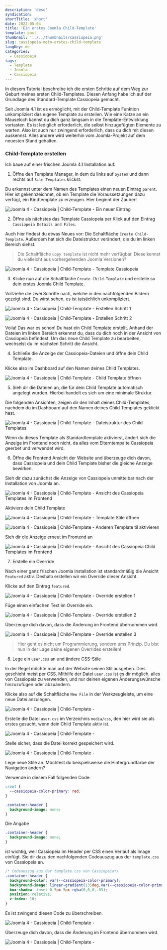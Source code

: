 ```yaml
---
description: 'desc'
syndication:
shortTitle: 'short'
date: 2022-05-04
title: 'Ein erstes Joomla Child-Template'
template: post
thumbnail: '../../thumbnails/cassiopeia.png'
slug: cassiopeia-mein-erstes-child-template
langKey: de
categories:
  - Cassiopeia
tags:
  - Template
  - Joomla
  - Cassiopeia
---
```


In diesem Tutorial beschreibe ich die ersten Schritte auf dem Weg zur Geburt meines ersten Child-Templates. Diesen Anfang habe ich auf der Grundlage des Standard-Template Cassiopeia gemacht.

Seit Joomla 4.1 ist es ermöglicht, mit der Child-Template Funktion unkompliziert das eigene Template zu erstellen. Wie eine Katze an ein Mauseloch kannst du dich ganz langsam in die Template-Entwicklung vortasten. Es ist lediglich erforderlich, die selbst hinzugefügten Elemente zu warten. Also ist auch nur zwingend erforderlich, dass du dich mit diesen auskennst. Alles andere wird weiterhin vom Joomla-Projekt auf dem neuesten Stand gehalten.

### Child-Template erstellen

Ich baue auf einer frischen Joomla 4.1 Installation auf.

1. Öffne den Template Manager, in dem du links auf `System` und dann rechts auf `Site Templates` klickst.

Du erkennst unter dem Namen des Templates einen neuen Eintrag `parent`. Hier ist gekennzeichnet, ob ein Template die Voraussetzungen dazu verfügt, ein Kindtemplate zu erzeugen. Hier beginnt der Zauber!

![Joomla 4 - Cassiopeia | Child-Template - Ein neuer Eintrag](/images/child1.png)

2. Öffne als nächstes das Template Cassiopeia per Klick auf den Eintrag `Cassiopeia Details and Files`.

Auch hier findest du etwas Neues vor: Die Schaltfläche `Create Child-Template`. Außerdem hat sich die Dateistruktur verändert, die du im linken Bereich siehst. 

> Die Schaltfläche `Copy template` ist nicht mehr verfügbar. Diese kennst du vielleicht aus vorhergehenden Joomla Versionen?

![Joomla 4 - Cassiopeia | Child-Template - Template Cassiopeia](/images/child2.png)

3. Klicke nun auf die Schaltfläche `Create Child-Template` und erstelle so dein erstes Joomla Child Template.

Vollziehe die zwei Schritte nach, welche in den nachfolgenden Bildern gezeigt sind. Du wirst sehen, es ist tatsächlich unkompliziert.

![Joomla 4 - Cassiopeia | Child-Template - Erstellen Schritt 1](/images/child3.png)

![Joomla 4 - Cassiopeia | Child-Template - Erstellen Schritt 2](/images/child4.png)

Voila! Das war es schon! Du hast ein Child Template erstellt. Anhand der Dateien im linken Bereich erkennst du, dass du dich noch in der Ansicht von Cassiopeia befindest. Um das neue Child Template zu bearbeiten, wechselst du im nächsten Schritt die Ansicht.

4. Schließe die Anzeige der Cassiopeia-Dateien und öffne dein Child Template.

Klicke also im Dashboard auf den Namen deines Child Templates.

![Joomla 4 - Cassiopeia | Child-Template - Child Template öffnen ](/images/child5.png)

5. Sieh dir die Dateien an, die für dein Child Template automatisch angelegt wurden. Hierbei handelt es sich um eine minimale Struktur.

Die folgenden Ansichten, zeigen dir den Inhalt deines Child-Templates, nachdem du im Dashboard auf den Namen deines Child Templates geklickt hast.

![Joomla 4 - Cassiopeia | Child-Template - Dateistruktur des Child Templates](/images/child6.png)

Wenn du dieses Template als Standardtemplate aktivierst, ändert sich die Anzeige im Frontend noch nicht, da alles vom Elterntempalte Cassiopeia geerbet und verwendet wird.

6. Öffne die Frontend Ansicht der Website und überzeuge dich davon, dass Cassiopeia und dein Child Template bisher die gleiche Anzeige bewirken.

Sieh dir dazu zunächst die Anzeige von Cassiopeia unmittelbar nach der Installation von Joomla an.

![Joomla 4 - Cassiopeia | Child-Template - Ansicht des Cassiopeia Templates im Frontend](/images/child7.png)

Aktiviere dein Child Template

![Joomla 4 - Cassiopeia | Child-Template - Template Stile öffnen](/images/child8a.png)

![Joomla 4 - Cassiopeia | Child-Template - Anderen Template til aktivieren](/images/child8.png)

Sieh dir die Anzeige erneut im Frontend an

![Joomla 4 - Cassiopeia | Child-Template -  Ansicht des Cassiopeia Child Templates im Frontend](/images/child7.png)

7. Erstelle ein Override

Nach einer ganz frischen Joomla Installation ist standardmäßig die Ansicht `Featured` aktiv. Deshalb erstellen wir ein Override dieser Ansicht. 

Klicke auf den Eintrag `featured`.

![Joomla 4 - Cassiopeia | Child-Template - Override erstellen 1](/images/child9a.png)

Füge einen einfachen Text im Override ein.

![Joomla 4 - Cassiopeia | Child-Template - Override erstellen 2](/images/child9b.png)

Überzeuge dich davon, dass die Änderung im Frontend übernommen wird.

![Joomla 4 - Cassiopeia | Child-Template - Override erstellen 3](/images/child9.png)

> Hier geht es nicht um Programmierung, sondern ums Prinzip. Du bist nun in der Lage deine eigenen Overrides erstellen!

8. Lege ein `user.css` an und ändere CSS-Stile

In der Regel möchte man auf der Website seinen Stil ausgeben. Dies geschieht meist per CSS. Mithilfe der Datei `user.css` ist es dir möglich, alles von Cassiopeia zu verwenden, und nur deinen eigenen Änderungswünsche hinzuzufügen oder abzuändern.

Klicke also auf die Schaltfläche `New File` in der Werkzeugleiste, um eine neue Datei anzulegen.

![Joomla 4 - Cassiopeia | Child-Template - ](/images/child10a.png)

Erstelle die Datei `user.css` im Verzeichnis `media/css`, den hier wird sie als erstes gesucht, wenn dein Child Template aktiv ist.
 
![Joomla 4 - Cassiopeia | Child-Template - ](/images/child10b.png)

Stelle sicher, dass die Datei korrekt gespeichert wird.

![Joomla 4 - Cassiopeia | Child-Template - ](/images/child10c.png)

Lege neue Stile an. Möchtest du beispielsweise die Hintergrundfarbe der Navigation ändern?

Verwende in diesem Fall folgenden Code:

```css
:root {
  --cassiopeia-color-primary: red;
}

.container-header {
  background-image: none;
}
```

Die Angabe 

```css
.container-header {
  background-image: none;
}
```

ist wichtig, weil Cassiopeia im Header per CSS einen Verlauf als Image einfügt. Sie dir dazu den nachfolgenden Codeauszug aus der `template.css` von Cassiopeia an. 

```css
/* Codeauszug aus der template.css von Cassiopeia*/
.container-header {
  background-color: var(--cassiopeia-color-primary);
  background-image: linear-gradient(135deg,var(--cassiopeia-color-primary) 0,var(--cassiopeia-color-hover) 100%);
  box-shadow: inset 0 5px 5px rgba(0,0,0,.03);
  position: relative;
  z-index: 10;
}
```
 Es ist zwingend diesen Code zu überschreiben.

 
![Joomla 4 - Cassiopeia | Child-Template - ](/images/child10d.png)

Überzeuge dich davon, dass die Änderung im Frontend übernommen wird.

![Joomla 4 - Cassiopeia | Child-Template - ](/images/child10.png)



